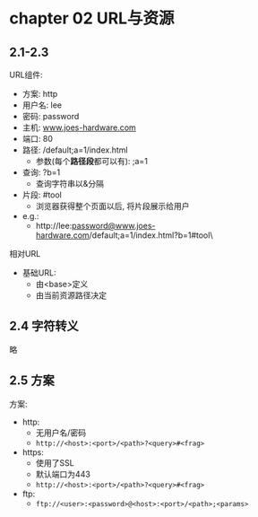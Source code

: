 # chapter 02 URL与资源


## 2.1-2.3
URL组件: 
* 方案: http
* 用户名: lee
* 密码: password
* 主机: www.joes-hardware.com
* 端口: 80
* 路径: /default;a=1/index.html
    * 参数(每个**路径段**都可以有): ;a=1
* 查询: ?b=1
    * 查询字符串以&分隔
* 片段: #tool
    * 浏览器获得整个页面以后, 将片段展示给用户
* e.g.:
    * http://lee:password@www.joes-hardware.com/default;a=1/index.html?b=1#tool\

相对URL
* 基础URL:
    * 由\<base\>定义
    * 由当前资源路径决定

## 2.4 字符转义
略

## 2.5 方案
方案:
* http: 
    * 无用户名/密码
    *   ```http://<host>:<port>/<path>?<query>#<frag>```
* https:
    * 使用了SSL
    * 默认端口为443
    *   ```http://<host>:<port>/<path>?<query>#<frag>```
* ftp:
    *   ```ftp://<user>:<password>@<host>:<port>/<path>;<params>```